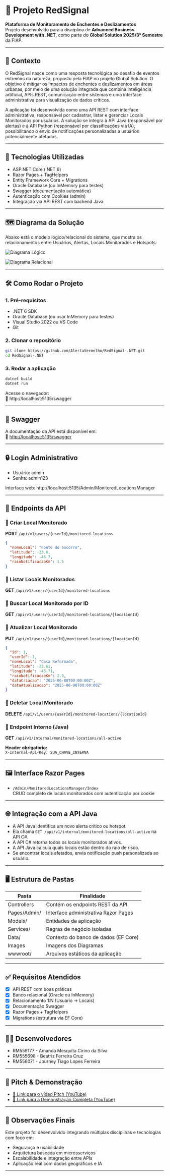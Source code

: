 # 🚨 Projeto RedSignal

**Plataforma de Monitoramento de Enchentes e Deslizamentos**  
Projeto desenvolvido para a disciplina de **Advanced Business Development with .NET**, como parte do **Global Solution 2025/3° Semestre** da FIAP.

---

## 🎯 Contexto

O RedSignal nasce como uma resposta tecnológica ao desafio de eventos extremos da natureza, proposto pela FIAP no projeto Global Solution. O objetivo é mitigar os impactos de enchentes e deslizamentos em áreas urbanas, por meio de uma solução integrada que combina inteligência artificial, APIs REST, comunicação entre sistemas e uma interface administrativa para visualização de dados críticos.

A aplicação foi desenvolvida como uma API REST com interface administrativa, responsável por cadastrar, listar e gerenciar Locais Monitorados por usuários. A solução se integra à API Java (responsável por alertas) e à API Python (responsável por classificações via IA), possibilitando o envio de notificações personalizadas a usuários potencialmente afetados.

---

## 🔧 Tecnologias Utilizadas

- ASP.NET Core (.NET 6)
- Razor Pages + TagHelpers
- Entity Framework Core + Migrations
- Oracle Database (ou InMemory para testes)
- Swagger (documentação automática)
- Autenticação com Cookies (admin)
- Integração via API REST com backend Java

---

## 🗺️ Diagrama da Solução

Abaixo está o modelo lógico/relacional do sistema, que mostra os relacionamentos entre Usuários, Alertas, Locais Monitorados e Hotspots:

![Diagrama Lógico](./Images/Logical.png)


![Diagrama Relacional](./Images/Relational.png)

---

## 🛠️ Como Rodar o Projeto

### 1. Pré-requisitos

- .NET 6 SDK
- Oracle Database (ou usar InMemory para testes)
- Visual Studio 2022 ou VS Code
- Git

### 2. Clonar o repositório

```bash
git clone https://github.com/AlertaVermelho/RedSignal-.NET.git
cd RedSignal-.NET
```

### 3. Rodar a aplicação

```bash
dotnet build
dotnet run
```

Acesse o navegador:  
📍 http://localhost:5135/swagger

---

## 📘 Swagger

A documentação da API está disponível em:  
📎 [http://localhost:5135/swagger](http://localhost:5135/swagger)

---

## 🔒 Login Administrativo

- Usuário: admin  
- Senha: admin123

Interface web: http://localhost:5135/Admin/MonitoredLocationsManager

---

## 🧠 Endpoints da API

### 🔹 Criar Local Monitorado

**POST** `/api/v1/users/{userId}/monitored-locations`

```json
{
  "nomeLocal": "Ponte do Socorro",
  "latitude": -23.6,
  "longitude": -46.7,
  "raioNotificacaoKm": 1.5
}
```

### 🔹 Listar Locais Monitorados

**GET** `/api/v1/users/{userId}/monitored-locations`

### 🔹 Buscar Local Monitorado por ID

**GET** `/api/v1/users/{userId}/monitored-locations/{locationId}`

### 🔹 Atualizar Local Monitorado

**PUT** `/api/v1/users/{userId}/monitored-locations/{locationId}`

```json
{
  "id": 1,
  "userId": 1,
  "nomeLocal": "Casa Reformada",
  "latitude": -23.61,
  "longitude": -46.71,
  "raioNotificacaoKm": 2.0,
  "dataCriacao": "2025-06-08T00:00:00Z",
  "dataAtualizacao": "2025-06-08T00:00:00Z"
}
```

### 🔹 Deletar Local Monitorado

**DELETE** `/api/v1/users/{userId}/monitored-locations/{locationId}`

### 🔹 Endpoint Interno (Java)

**GET** `/api/v1/internal/monitored-locations/all-active`

**Header obrigatório:**  
`X-Internal-Api-Key: SUA_CHAVE_INTERNA`

---

## 🖼️ Interface Razor Pages

- `/Admin/MonitoredLocationsManager/Index`  
CRUD completo de locais monitorados com autenticação por cookie

---

## 🌐 Integração com a API Java

- A API Java identifica um novo alerta crítico ou hotspot.
- Ela chama `GET /api/v1/internal/monitored-locations/all-active` na API C#.
- A API C# retorna todos os locais monitorados ativos.
- A API Java calcula quais locais estão dentro do raio de risco.
- Se encontrar locais afetados, envia notificação push personalizada ao usuário.

---

## 🖥️ Estrutura de Pastas

| Pasta            | Finalidade                                 |
|------------------|--------------------------------------------|
| Controllers      | Contém os endpoints REST da API            |
| Pages/Admin/     | Interface administrativa Razor Pages       |
| Models/          | Entidades da aplicação                     |
| Services/        | Regras de negócio isoladas                 |
| Data/            | Contexto do banco de dados (EF Core)       |
| Images           | Imagens dos Diagramas                      |
| wwwroot/         | Arquivos estáticos da aplicação            |

---

## ✅ Requisitos Atendidos

- [x] API REST com boas práticas
- [x] Banco relacional (Oracle ou InMemory)
- [x] Relacionamento 1:N (Usuário → Locais)
- [x] Documentação Swagger
- [x] Razor Pages + TagHelpers
- [x] Migrations (estrutura via EF Core)

---

## 👨‍💻 Desenvolvedores

- RM559177 - Amanda Mesquita Cirino da Silva  
- RM555698 - Beatriz Ferreira Cruz  
- RM556071 - Journey Tiago Lopes Ferreira

---

## 🎥 Pitch & Demonstração

- [🔗 Link para o vídeo Pitch (YouTube)](https://youtube.com/...)
- [🔗 Link para a Demonstração Completa (YouTube)](https://youtube.com/...)

---

## 📝 Observações Finais

Este projeto foi desenvolvido integrando múltiplas disciplinas e tecnologias com foco em:

- Segurança e usabilidade
- Arquitetura baseada em microsserviços
- Escalabilidade e integração entre APIs
- Aplicação real com dados geográficos e IA

---
